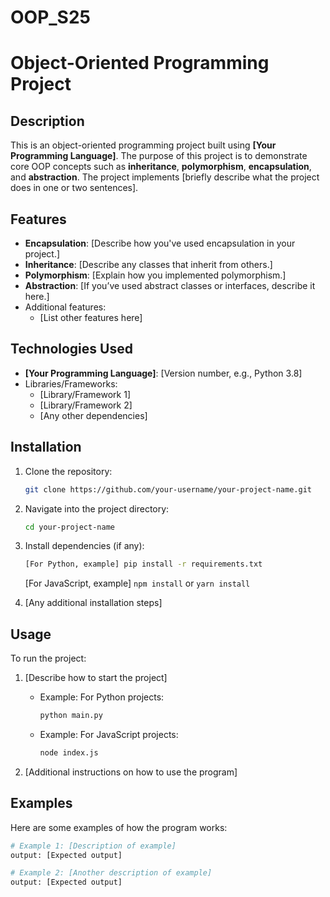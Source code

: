 # OOP_S25

# Object-Oriented Programming Project

## Description

This is an object-oriented programming project built using **[Your Programming Language]**. The purpose of this project is to demonstrate core OOP concepts such as **inheritance**, **polymorphism**, **encapsulation**, and **abstraction**. The project implements [briefly describe what the project does in one or two sentences].

## Features

- **Encapsulation**: [Describe how you've used encapsulation in your project.]
- **Inheritance**: [Describe any classes that inherit from others.]
- **Polymorphism**: [Explain how you implemented polymorphism.]
- **Abstraction**: [If you’ve used abstract classes or interfaces, describe it here.]
- Additional features:
  - [List other features here]

## Technologies Used

- **[Your Programming Language]**: [Version number, e.g., Python 3.8]
- Libraries/Frameworks:
  - [Library/Framework 1]
  - [Library/Framework 2]
  - [Any other dependencies]

## Installation

1. Clone the repository:
    ```bash
    git clone https://github.com/your-username/your-project-name.git
    ```
2. Navigate into the project directory:
    ```bash
    cd your-project-name
    ```
3. Install dependencies (if any):
    ```bash
    [For Python, example] pip install -r requirements.txt
    ```
    [For JavaScript, example] `npm install` or `yarn install`
    
4. [Any additional installation steps]

## Usage

To run the project:
1. [Describe how to start the project]
   - Example: For Python projects:
     ```bash
     python main.py
     ```
   - Example: For JavaScript projects:
     ```bash
     node index.js
     ```
   
2. [Additional instructions on how to use the program]

## Examples

Here are some examples of how the program works:
```bash
# Example 1: [Description of example]
output: [Expected output]

# Example 2: [Another description of example]
output: [Expected output]

